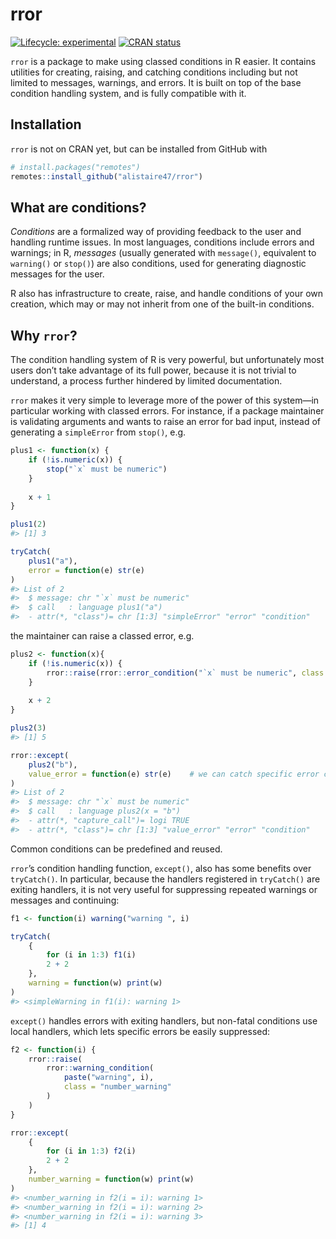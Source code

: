 
<!-- README.md is generated from README.Rmd. Please edit that file -->

# rror

<!-- badges: start -->

[![Lifecycle:
experimental](https://img.shields.io/badge/lifecycle-experimental-orange.svg)](https://www.tidyverse.org/lifecycle/#experimental)
[![CRAN
status](https://www.r-pkg.org/badges/version/rror)](https://CRAN.R-project.org/package=rror)
<!-- badges: end -->

`rror` is a package to make using classed conditions in R easier. It
contains utilities for creating, raising, and catching conditions
including but not limited to messages, warnings, and errors. It is built
on top of the base condition handling system, and is fully compatible
with it.

## Installation

`rror` is not on CRAN yet, but can be installed from GitHub with

``` r
# install.packages("remotes")
remotes::install_github("alistaire47/rror")
```

## What are conditions?

*Conditions* are a formalized way of providing feedback to the user and
handling runtime issues. In most languages, conditions include errors
and warnings; in R, *messages* (usually generated with `message()`,
equivalent to `warning()` or `stop()`) are also conditions, used for
generating diagnostic messages for the user.

R also has infrastructure to create, raise, and handle conditions of
your own creation, which may or may not inherit from one of the built-in
conditions.

## Why `rror`?

The condition handling system of R is very powerful, but unfortunately
most users don’t take advantage of its full power, because it is not
trivial to understand, a process further hindered by limited
documentation.

`rror` makes it very simple to leverage more of the power of this
system—in particular working with classed errors. For instance, if a
package maintainer is validating arguments and wants to raise an error
for bad input, instead of generating a `simpleError` from `stop()`, e.g.

``` r
plus1 <- function(x) {
    if (!is.numeric(x)) {
        stop("`x` must be numeric")
    }
    
    x + 1
}

plus1(2)
#> [1] 3

tryCatch(
    plus1("a"),
    error = function(e) str(e)
)
#> List of 2
#>  $ message: chr "`x` must be numeric"
#>  $ call   : language plus1("a")
#>  - attr(*, "class")= chr [1:3] "simpleError" "error" "condition"
```

the maintainer can raise a classed error, e.g.

``` r
plus2 <- function(x){
    if (!is.numeric(x)) {
        rror::raise(rror::error_condition("`x` must be numeric", class = "value_error"))
    }
    
    x + 2
}

plus2(3)
#> [1] 5

rror::except(
    plus2("b"),
    value_error = function(e) str(e)    # we can catch specific error classes!
)
#> List of 2
#>  $ message: chr "`x` must be numeric"
#>  $ call   : language plus2(x = "b")
#>  - attr(*, "capture_call")= logi TRUE
#>  - attr(*, "class")= chr [1:3] "value_error" "error" "condition"
```

Common conditions can be predefined and reused.

`rror`’s condition handling function, `except()`, also has some benefits
over `tryCatch()`. In particular, because the handlers registered in
`tryCatch()` are exiting handlers, it is not very useful for suppressing
repeated warnings or messages and continuing:

``` r
f1 <- function(i) warning("warning ", i)

tryCatch(
    {
        for (i in 1:3) f1(i)
        2 + 2
    },
    warning = function(w) print(w) 
)
#> <simpleWarning in f1(i): warning 1>
```

`except()` handles errors with exiting handlers, but non-fatal
conditions use local handlers, which lets specific errors be easily
suppressed:

``` r
f2 <- function(i) {
    rror::raise(
        rror::warning_condition(
            paste("warning", i), 
            class = "number_warning"
        )
    )
}

rror::except(
    {
        for (i in 1:3) f2(i)
        2 + 2
    },
    number_warning = function(w) print(w) 
)
#> <number_warning in f2(i = i): warning 1>
#> <number_warning in f2(i = i): warning 2>
#> <number_warning in f2(i = i): warning 3>
#> [1] 4
```
